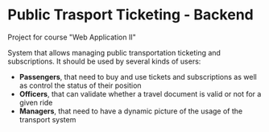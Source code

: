 # Public Trasport Ticketing - Backend

Project for course "Web Application II"

System that allows managing public transportation ticketing and subscriptions. It should be used by several kinds of users:

- **Passengers**, that need to buy and use tickets and subscriptions as well as control the status of their position
- **Officers**, that can validate whether a travel document is valid or not for a given ride
- **Managers**, that need to have a dynamic picture of the usage of the transport system
